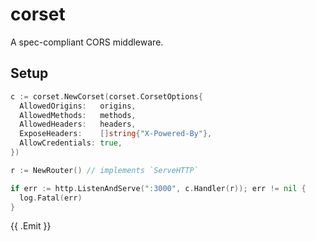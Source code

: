# corset

A spec-compliant CORS middleware.

## Setup

```go
c := corset.NewCorset(corset.CorsetOptions{
  AllowedOrigins:   origins,
  AllowedMethods:   methods,
  AllowedHeaders:   headers,
  ExposeHeaders:    []string{"X-Powered-By"},
  AllowCredentials: true,
})

r := NewRouter() // implements `ServeHTTP`

if err := http.ListenAndServe(":3000", c.Handler(r)); err != nil {
  log.Fatal(err)
}
```


{{ .Emit }}
